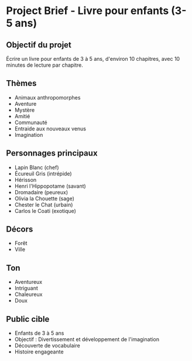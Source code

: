 # Project Brief - Livre pour enfants (3-5 ans)

## Objectif du projet
Écrire un livre pour enfants de 3 à 5 ans, d'environ 10 chapitres, avec 10 minutes de lecture par chapitre.

## Thèmes
- Animaux anthropomorphes
- Aventure
- Mystère
- Amitié
- Communauté
- Entraide aux nouveaux venus
- Imagination

## Personnages principaux
- Lapin Blanc (chef)
- Écureuil Gris (intrépide)
- Hérisson
- Henri l'Hippopotame (savant)
- Dromadaire (peureux)
- Olivia la Chouette (sage)
- Chester le Chat (urbain)
- Carlos le Coati (exotique)

## Décors
- Forêt
- Ville

## Ton
- Aventureux
- Intriguant
- Chaleureux
- Doux

## Public cible
- Enfants de 3 à 5 ans
- Objectif : Divertissement et développement de l'imagination
- Découverte de vocabulaire
- Histoire engageante